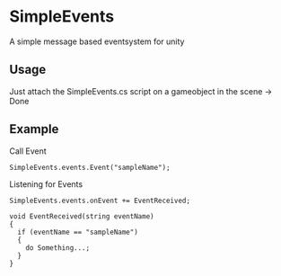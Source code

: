 # SimpleEvents
A simple message based eventsystem for unity

## Usage

Just attach the SimpleEvents.cs script on a gameobject in the scene -> Done

## Example

Call Event
```
SimpleEvents.events.Event("sampleName");
```

Listening for Events

```
SimpleEvents.events.onEvent += EventReceived;

void EventReceived(string eventName) 
{
  if (eventName == "sampleName")
  {
    do Something...;
  }
}
```
